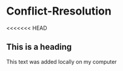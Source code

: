 # Conflict-Rresolution
<<<<<<< HEAD

## This is a heading 


This text was added locally on my computer 

